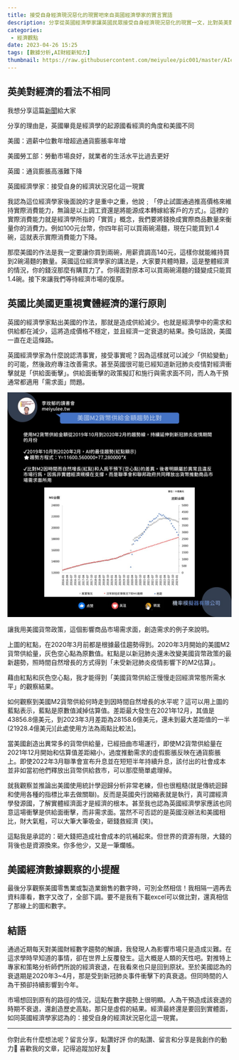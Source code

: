 ```yaml
---
title: 接受自身經濟現況惡化的現實吧來自英國經濟學家的實言實語
description: 分享從英國經濟學家讓英國民眾接受自身經濟現況惡化的現實一文，比對英美對通膨的做法和看法差異，並使用美國M2貨幣供給量肺炎前和其間的趨勢比對，說明貨幣虛假膨脹的經濟終將回歸實體。
categories:
 - 經濟觀點
date: 2023-04-26 15:25
tags: [數據分析,AI財經新知力]
thumbnail: https://raw.githubusercontent.com/meiyulee/pic001/master/AIecon/M2%E5%A4%A7%E5%95%8F%E9%A1%8C.jpg
---
```


## 英美對經濟的看法不相同

我想分享這篇[新聞](https://hk.finance.yahoo.com/news/%E8%8B%B1%E5%9C%8B%E5%A4%AE%E8%A1%8C%E9%A6%96%E5%B8%AD%E7%B6%93%E6%BF%9F%E5%AD%B8%E5%AE%B6-%E6%B0%91%E7%9C%BE%E9%9C%80%E8%A6%81%E6%8E%A5%E5%8F%97%E8%87%AA%E8%BA%AB-%E8%AE%8A%E7%AA%AE-%E9%80%99%E5%80%8B%E7%8F%BE%E5%AF%A6-145312233.html)給大家

分享的理由是，英國畢竟是經濟學的起源國看經濟的角度和美國不同


美國：週薪中位數年增超過通貨膨脹率年增

美國勞工部：勞動市場良好，就業者的生活水平比過去更好

英國：通貨膨脹高漲難下降

英國經濟學家：接受自身的經濟狀況惡化這一現實

我認為這位經濟學家後面說的才是重中之重，他說﹔「停止試圖通過推高價格來維持實際消費能力，無論是以上調工資還是將能源成本轉嫁給客戶的方式」。這裡的實際消費能力就是經濟學所指的「實質」概念，我們要將錢換成實際商品數量來衡量你的消費力。例如100元台幣，你四年前可以買兩碗湯麵，現在只能買到1.4碗，這就表示實際消費能力下降。


那麼美國的作法是我一定要讓你買到兩碗，用薪資調高140元，這樣你就能維持買到2碗湯麵的數量。英國這位經濟學家的講法是，大家要共體時艱，這是整體經濟的情況，你的錢沒那麼有購買力了。你得面對原本可以買兩碗湯麵的錢變成只能買1.4碗。接下來讓我們等待經濟市場的復原。

## 英國比美國更重視實體經濟的運行原則

英國的經濟學家點出美國的作法，那就是造成供給減少。也就是經濟學中的需求和供給都在減少，這將造成價格不穩定，並且經濟一定衰退的結果。換句話說，美國一直在走這條路。


英國經濟學家為什麼說認清事實，接受事實呢？因為這樣就可以減少「供給變動」的可能，然後政府專注改善需求。甚至英國很可能已經知道新冠肺炎疫情對經濟衝擊就是「供給面衝擊」。供給面衝擊的政策擬訂和施行與需求面不同，而人為干預通常都適用「需求面」問題。

![](https://raw.githubusercontent.com/meiyulee/pic001/master/AIecon/M2%E5%A4%A7%E5%95%8F%E9%A1%8C.jpg)

讓我用美國貨幣政策，這個影響商品市場需求面，創造需求的例子來說明。


上圖的紅點，在2020年3月前都是根據最佳趨勢得到。2020年3月開始的美國M2貨幣供給量，灰色空心點為原數值。紅點是以新冠肺炎還未改變美國貨幣政策的最新趨勢，照時間自然增長的方式得到「未受新冠肺炎疫情影響下的M2估算」。


藉由紅點和灰色空心點，我才能得到「美國貨幣供給正慢慢走回經濟常態所需水平」的觀察結果。


如何觀察到美國M2貨幣供給何時走到因時間自然增長的水平呢？這可以用上圖的藍點表示，藍點是原數值減掉估算值。差距最大發生在2021年12月，其值是43856.8億美元，到2023年3月差距為28158.6億美元，還未到最大差距值的一半(21928.4億美元)[此處使用方法為兩點比較法]。


當美國創造出異常多的貨幣供給量，已經扭曲市場運行，即使M2貨幣供給量在2021年12月開始和估算值差距縮小，過度推動需求的虛假膨脹反映在通貨膨脹上。即使2022年3月聯準會宣布升息並在短短半年持續升息，該付出的社會成本並非如當初他們釋放出貨幣供給救市，可以那麼簡單處理掉。


就我觀察並推論出美國使用統計學迴歸分析非常老練，但也很粗糙(就是傳統迴歸和使用各種的指標比率去做關聯)。反而是英國央行說縮表就是執行，真可謂經濟學發源國，了解實體經濟面才是經濟的根本。甚至我也認為英國經濟學家應該也同意這場衝擊是供給面衝擊，而非需求面。當然不可否認的是英國沒辦法和美國相比，財大氣粗，可以大筆大筆吸金，砸錢救經濟 (笑)。


這點我是承認的：砸大錢把造成社會成本的坑補起來。但世界的資源有限，大錢的背後也是資源換來。你多他少，又是一筆爛帳。

## 美國經濟數據觀察的小提醒

最後分享觀察美國零售業或製造業銷售的數字時，可別全然相信！我相隔一週再去資料庫看，數字又改了，全部下調。要不是我有下載excel可以做比對，還真相信了那線上的圖和數字。

## 結語

通過近期每天對美國財經數字趨勢的解讀，我發現人為影響市場只是造成災難。在這求學時早知道的事情，卻在世界上反覆發生。這大概是人類的天性吧。對推特上專家和策略分析師們所說的經濟衰退，在我看來也只是回到原狀。至於美國認為的衰退期是2020年3~4月，那是受到新冠肺炎事件衝擊下的真衰退。但同時間的人為干預卻持續影響到今年。


市場想回到原有的路徑的情況，這點在數字趨勢上很明顯。人為干預造成該衰退的時期不衰退，還創造歷史高點，那只是虛假的結果。經濟最終還是要回到實體面，如同英國經濟學家認為的：接受自身的經濟狀況惡化這一現實。


----


你對此有什麼想法呢？留言分享，點讚好評
你的點讚、留言和分享是我創作的動力💎
喜歡我的文章，記得追蹤加好友🤝

